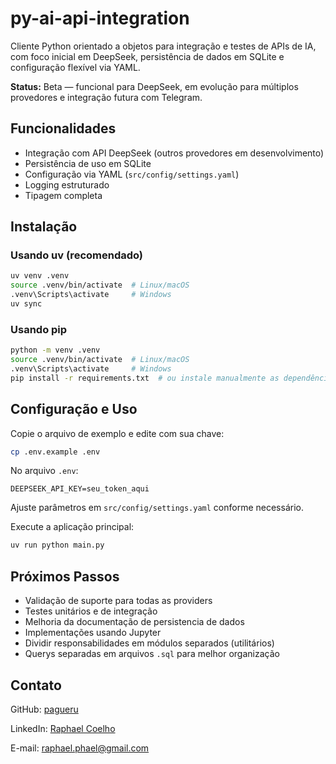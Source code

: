 # py-ai-api-integration

Cliente Python orientado a objetos para integração e testes de APIs de IA, com foco inicial em DeepSeek, persistência de dados em SQLite e configuração flexível via YAML.

**Status:** Beta — funcional para DeepSeek, em evolução para múltiplos provedores e integração futura com Telegram.

## Funcionalidades

* Integração com API DeepSeek (outros provedores em desenvolvimento)
* Persistência de uso em SQLite
* Configuração via YAML (`src/config/settings.yaml`)
* Logging estruturado
* Tipagem completa

## Instalação

### Usando uv (recomendado)

```bash
uv venv .venv
source .venv/bin/activate  # Linux/macOS
.venv\Scripts\activate     # Windows
uv sync
```

### Usando pip

```bash
python -m venv .venv
source .venv/bin/activate  # Linux/macOS
.venv\Scripts\activate     # Windows
pip install -r requirements.txt  # ou instale manualmente as dependências
```

## Configuração e Uso

Copie o arquivo de exemplo e edite com sua chave:

```bash
cp .env.example .env
```

No arquivo `.env`:

```env
DEEPSEEK_API_KEY=seu_token_aqui
```

Ajuste parâmetros em `src/config/settings.yaml` conforme necessário.

Execute a aplicação principal:

```bash
uv run python main.py
```

## Próximos Passos

* Validação de suporte para todas as providers
* Testes unitários e de integração
* Melhoria da documentação de persistencia de dados
* Implementações usando Jupyter
* Dividir responsabilidades em módulos separados (utilitários)
* Querys separadas em arquivos `.sql` para melhor organização

## Contato

GitHub: [pagueru](https://github.com/pagueru/)

LinkedIn: [Raphael Coelho](https://www.linkedin.com/in/raphaelhvcoelho/)

E-mail: [raphael.phael@gmail.com](mailto:raphael.phael@gmail.com)
